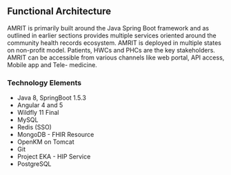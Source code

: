 ## Functional Architecture
AMRIT is primarily built around the Java Spring Boot framework and as outlined in earlier sections provides multiple services oriented around the community health records ecosystem. AMRIT is deployed in multiple states on non-profit model.
Patients, HWCs and PHCs are the key stakeholders. AMRIT can be accessible from various channels like web portal, API access, Mobile app and Tele- medicine.

### Technology Elements

* Java 8, SpringBoot 1.5.3
* Angular 4 and 5
* Wildfly 11 Final
* MySQL
* Redis (SSO)
* MongoDB - FHIR Resource
* OpenKM on Tomcat
* Git
* Project EKA - HIP Service
* PostgreSQL